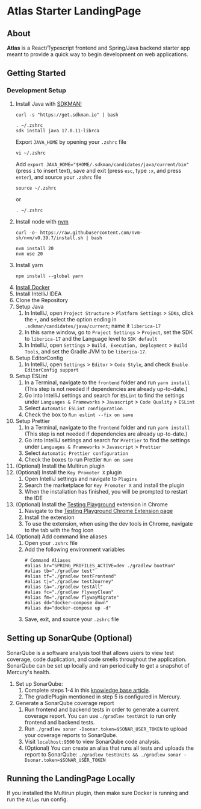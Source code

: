 # Atlas Starter LandingPage

## About

**Atlas** is a React/Typescript frontend and Spring/Java backend starter app meant to provide a quick way to begin 
development on web applications.

## Getting Started

### Development Setup

1. Install Java with [SDKMAN!](https://sdkman.io/)
   ```shell
   curl -s "https://get.sdkman.io" | bash
   
   . ~/.zshrc
   sdk install java 17.0.11-librca
   ```
   Export `JAVA_HOME` by opening your `.zshrc` file
   ```shell
   vi ~/.zshrc
   ```
   Add `export JAVA_HOME="$HOME/.sdkman/candidates/java/current/bin"` (press `i` to insert text),
   save and exit (press `esc`, type `:x`, and press `enter`),
   and source your `.zshrc` file
   ```shell
   source ~/.zshrc
   ```
   or
   ```shell
   . ~/.zshrc
   ```
2. Install node with [nvm](https://github.com/nvm-sh/nvm)
   ```shell
   curl -o- https://raw.githubusercontent.com/nvm-sh/nvm/v0.39.7/install.sh | bash
   
   nvm install 20
   nvm use 20
   ```
3. Install yarn
    ```shell
    npm install --global yarn
    ```
4. [Install Docker](https://docs.docker.com/get-docker/)
5. Install IntelliJ IDEA
6. Clone the Repository
7. Setup Java
    1. In IntelliJ, open `Project Structure` > `Platform Settings` > `SDKs`, click the `+`,
       and select the option ending in `.sdkman/candidates/java/current`; name it `liberica-17`
    2. In this same window, go to `Project Settings` > `Project`, set the SDK to `liberica-17`
       and the Language level to `SDK default`
    3. In IntelliJ, open `Settings` > `Build, Execution, Deployment` > `Build Tools`,
       and set the Gradle JVM to be `liberica-17`.
8. Setup EditorConfig
   1. In IntelliJ, open `Settings` > `Editor` > `Code Style`, and check `Enable EditorConfig support`
9. Setup ESLint
   1. In a Terminal, navigate to the `frontend` folder and run `yarn install`
      (This step is not needed if dependencies are already up-to-date.)
   2. Go into IntelliJ settings and search for `ESLint` to find the settings
      under `Languages & Frameworks` > `Javascript` > `Code Quality` > `ESLint`
   3. Select `Automatic ESLint configuration`
   4. Check the box to `Run eslint --fix on save`
10. Setup Prettier
    1. In a Terminal, navigate to the `frontend` folder and run `yarn install`
       (This step is not needed if dependencies are already up-to-date.)
    2. Go into IntelliJ settings and search for `Prettier` to find the settings
       under `Languages & Frameworks` > `Javascript` > `Prettier`
    3. Select `Automatic Prettier configuration`
    4. Check the boxes to run Prettier `Run on save`
11. (Optional) Install the Multirun plugin
12. (Optional) Install the `Key Promoter X` plugin
    1. Open IntelliJ settings and navigate to `Plugins`
    2. Search the marketplace for `Key Promoter X` and install the plugin
    3. When the installation has finished, you will be prompted to restart the IDE
13. (Optional) Install the [Testing Playground](https://testing-playground.com/) extension in Chrome
    1. Navigate to the
       [Testing Playground Chrome Extension page](https://chrome.google.com/webstore/detail/testing-playground/hejbmebodbijjdhflfknehhcgaklhano)
    2. Install the extension
    3. To use the extension, when using the dev tools in Chrome, navigate to the tab with the frog icon
14. (Optional) Add command line aliases
    1. Open your `.zshrc` file
    2. Add the following environment variables
       ```
       # Command Aliases
       #alias br="SPRING_PROFILES_ACTIVE=dev ./gradlew bootRun"
       #alias tb="./gradlew test"
       #alias tf="./gradlew testFrontend"
       #alias tj="./gradlew testJourney"
       #alias ta="./gradlew testAll"
       #alias fc="./gradlew flywayClean"
       #alias fm="./gradlew flywayMigrate"
       #alias dd="docker-compose down"
       #alias du="docker-compose up -d"
       ```
    3. Save, exit, and source your `.zshrc` file

## Setting up SonarQube (Optional)
SonarQube is a software analysis tool that allows users to view test coverage, code duplication, and code smells throughout the application. SonarQube can be set up locally and ran periodically to get a snapshot of Mercury's health. <br>
1. Set up SonarQube:
    1. Complete steps 1-4 in this [knowledge base article](https://knowledgebase.swf.army.mil/blog/2023-10-26-local-sonarqube).
    2. The gradlePlugin mentioned in step 5 is configured in Mercury.
2. Generate a SonarQube coverage report
    1. Run frontend and backend tests in order to generate a current coverage report. You can use `./gradlew testUnit` to run only frontend and backend tests.
    2. Run `./gradlew sonar -Dsonar.token=$SONAR_USER_TOKEN` to upload your coverage reports to SonarQube.
    3. Visit `localhost:9500` to view SonarQube code analysis.
    4. (Optional) You can create an alias that runs all tests and uploads the report to SonarQube: `./gradlew testUnits && ./gradlew sonar -Dsonar.token=$SONAR_USER_TOKEN`

## Running the LandingPage Locally

If you installed the Multirun plugin, then make sure Docker is running and run the `Atlas` run config.
